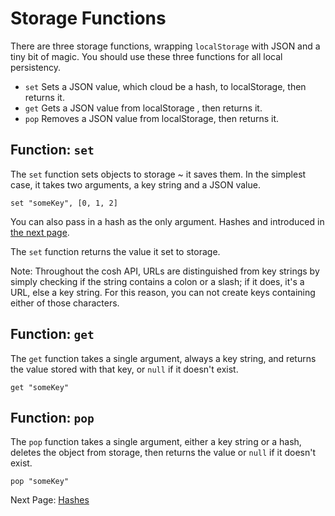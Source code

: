 # Storage Functions

There are three storage functions, wrapping `localStorage` with JSON and a tiny
bit of magic. You should use these three functions for all local persistency.

- `set` Sets a JSON value, which cloud be a hash, to localStorage, then returns it.
- `get` Gets a JSON value from localStorage , then returns it.
- `pop` Removes a JSON value from localStorage, then returns it.

## Function: `set`

The `set` function sets objects to storage ~ it saves them. In the simplest
case, it takes two arguments, a key string and a JSON value.

    set "someKey", [0, 1, 2]

You can also pass in a hash as the only argument. Hashes and introduced in [the
next page][1].

The `set` function returns the value it set to storage.

Note: Throughout the cosh API, URLs are distinguished from key strings by simply checking
if the string contains a colon or a slash; if it does, it's a URL, else a key string. For
this reason, you can not create keys containing either of those characters.

## Function: `get`

The `get` function takes a single argument, always a key string, and returns the
value stored with that key, or `null` if it doesn't exist.

    get "someKey"

## Function: `pop`

The `pop` function takes a single argument, either a key string or a hash,
deletes the object from storage, then returns the value or `null` if it
doesn't exist.

    pop "someKey"

Next Page: [Hashes][1]

[1]: /docs/book/cosh_hashes.md

